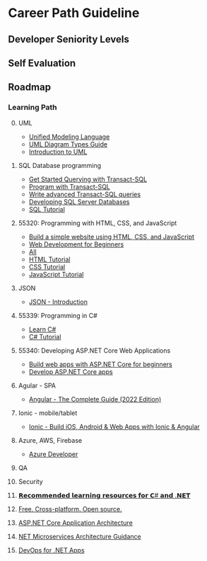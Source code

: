 # Career Path Guideline

## Developer Seniority Levels
## Self Evaluation
## Roadmap

### Learning Path
0. UML
   - [Unified Modeling Language](https://en.wikipedia.org/wiki/Unified_Modeling_Language)
   - [UML Diagram Types Guide](https://creately.com/blog/diagrams/uml-diagram-types-examples/)
   - [Introduction to UML](https://app.pluralsight.com/library/courses/uml-introduction/table-of-contents?aid=7010a000002LUv2AAG)

1. SQL Database programming   
   - [Get Started Querying with Transact-SQL](https://learn.microsoft.com/en-gb/training/paths/get-started-querying-with-transact-sql/)
   - [Program with Transact-SQL](https://learn.microsoft.com/en-gb/training/paths/program-transact-sql/)
   - [Write advanced Transact-SQL queries](https://learn.microsoft.com/en-gb/training/paths/write-advanced-transact-sql-queries/)
   - [Developing SQL Server Databases](https://app.pluralsight.com/paths/skills/developing-sql-server-databases?aid=7010a000002LUv2AAG)
   - [SQL Tutorial](https://www.w3schools.com/sql/default.asp)
   
2. 55320: Programming with HTML, CSS, and JavaScript
   - [Build a simple website using HTML, CSS, and JavaScript](https://learn.microsoft.com/en-gb/training/modules/build-simple-website/)
   - [Web Development for Beginners](https://learn.microsoft.com/en-gb/training/paths/web-development-101/)   
   - [All](https://learn.microsoft.com/en-gb/training/browse/?filter-products=HTML&terms=HTML)
   - [HTML Tutorial](https://www.w3schools.com/html/)
   - [CSS Tutorial](https://www.w3schools.com/css/default.asp)
   - [JavaScript Tutorial](https://www.w3schools.com/js/default.asp)

3. JSON
   - [JSON - Introduction](https://www.w3schools.com/js/js_json_intro.asp) 

4. 55339: Programming in C#
   - [Learn C#](https://learn.microsoft.com/en-us/users/dotnet/collections/yz26f8y64n7k07)
   - [C# Tutorial](https://www.w3schools.com/cs/index.php)

5. 55340: Developing ASP.NET Core Web Applications
    - [Build web apps with ASP.NET Core for beginners](https://learn.microsoft.com/en-gb/training/paths/web-development-101/)
    - [Develop ASP.NET Core apps](https://learn.microsoft.com/en-gb/aspnet/core/?view=aspnetcore-6.0)

6. Agular - SPA 
   - [Angular - The Complete Guide (2022 Edition)](https://www.udemy.com/course/the-complete-guide-to-angular-2/learn/lecture/13914134?start=15#announcements)

7. Ionic - mobile/tablet
   - [Ionic - Build iOS, Android & Web Apps with Ionic & Angular](https://www.udemy.com/course/ionic-2-the-practical-guide-to-building-ios-android-apps/learn/lecture/13726172?start=0#overview)

8. Azure, AWS, Firebase
   - [Azure Developer](https://learn.microsoft.com/en-us/certifications/roles/developer)

9. QA

10. Security

11. [𝗥𝗲𝗰𝗼𝗺𝗺𝗲𝗻𝗱𝗲𝗱 𝗹𝗲𝗮𝗿𝗻𝗶𝗻𝗴 𝗿𝗲𝘀𝗼𝘂𝗿𝗰𝗲𝘀 𝗳𝗼𝗿 𝗖# 𝗮𝗻𝗱 .𝗡𝗘𝗧](https://www.linkedin.com/posts/milanmilanovic_csharp-net-learning-activity-6975336095915872256-4etq/?utm_source=share&utm_medium=member_desktop)
11. [Free. Cross-platform. Open source.](https://learn.microsoft.com/en-gb/training/dotnet/?WT.mc_id=dotnet-35129-website)
11. [ASP.NET Core Application Architecture](https://dotnet.microsoft.com/en-us/learn/aspnet/architecture)
12. [NET Microservices Architecture Guidance](https://dotnet.microsoft.com/en-us/learn/aspnet/microservices-architecture)
13. [DevOps for .NET Apps](https://dotnet.microsoft.com/en-us/learn/aspnet/devops)

